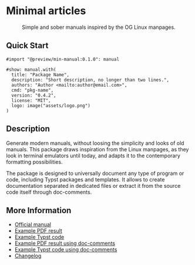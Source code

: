 # Minimal articles

<center>
  Simple and sober manuals inspired by the OG Linux manpages.
</center>


## Quick Start

```typst
#import "@preview/min-manual:0.1.0": manual

#show: manual.with(
  title: "Package Name",
  description: "Short description, no longer than two lines.",
  authors: "Author <mailto:author@email.com>",
  cmd: "pkg-name",
  version: "0.4.2",
  license: "MIT",
  logo: image("assets/logo.png")
)
```


## Description

Generate modern manuals, without loosing the simplicity and looks of old
manuals. This package draws inspiration from the Linux manpages, as they look in
terminal emulators until today, and adapts it to the contemporary formatting
possibilities.

The package is designed to universally document any type of program or code,
including Typst packages and templates. It allows to create documentation 
separated in dedicated files or extract it from the source code itself through
doc-comments.


## More Information

- [Official manual](https://raw.githubusercontent.com/mayconfmelo/min-manual/refs/tags/0.1.0/docs/pdf/manual.pdf)
- [Example PDF result](https://raw.githubusercontent.com/mayconfmelo/min-manual/refs/tags/0.1.0/docs/pdf/example.pdf)
- [Example Typst code](https://github.com/mayconfmelo/min-manual/blob/0.1.0/template/manual.typ)
- [Example PDF result using doc-comments](https://raw.githubusercontent.com/mayconfmelo/min-manual/refs/tags/0.1.0/docs/pdf/example-doc-comments.pdf)
- [Example Typst code using doc-comments](https://github.com/mayconfmelo/min-manual/blob/0.1.0/template/assets/module.typ)
- [Changelog](https://github.com/mayconfmelo/min-manual/blob/main/CHANGELOG.md)